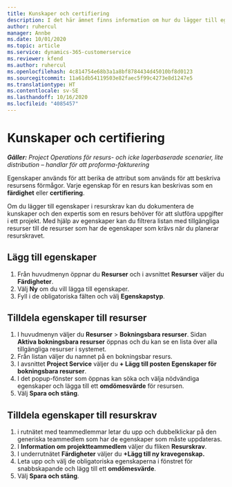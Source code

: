 ```yaml
---
title: Kunskaper och certifiering
description: I det här ämnet finns information om hur du lägger till egenskaper för färdigheter och certifiering i resurser.
author: ruhercul
manager: Annbe
ms.date: 10/01/2020
ms.topic: article
ms.service: dynamics-365-customerservice
ms.reviewer: kfend
ms.author: ruhercul
ms.openlocfilehash: 4c814754e68b3a1a8bf8784434d45010bf8d0123
ms.sourcegitcommit: 11a61db54119503e82faec5f99c4273e8d1247e5
ms.translationtype: HT
ms.contentlocale: sv-SE
ms.lasthandoff: 10/16/2020
ms.locfileid: "4085457"
---
```

# <a name="skills-and-certifications"></a>Kunskaper och certifiering
_**Gäller:** Project Operations för resurs- och icke lagerbaserade scenarier, lite distribution – handlar för att proforma-fakturering_

Egenskaper används för att berika de attribut som används för att beskriva resursens förmågor. Varje egenskap för en resurs kan beskrivas som en **färdighet** eller **certifiering**.

Om du lägger till egenskaper i resurskrav kan du dokumentera de kunskaper och den expertis som en resurs behöver för att slutföra uppgifter i ett projekt. Med hjälp av egenskaper kan du filtrera listan med tillgängliga resurser till de resurser som har de egenskaper som krävs när du planerar resurskravet.

## <a name="add-characteristics"></a>Lägg till egenskaper

1. Från huvudmenyn öppnar du **Resurser** och i avsnittet **Resurser** väljer du **Färdigheter**.
2. Välj **Ny** om du vill lägga till egenskaper.
3. Fyll i de obligatoriska fälten och välj **Egenskapstyp**.

## <a name="assign-characteristics-to-resources"></a>Tilldela egenskaper till resurser

1. I huvudmenyn väljer du **Resurser** > **Bokningsbara resurser**. Sidan **Aktiva bokningsbara resurser** öppnas och du kan se en lista över alla tillgängliga resurser i systemet.
2. Från listan väljer du namnet på en bokningsbar resurs.
3. I avsnittet **Project Service** väljer du **+ Lägg till posten Egenskaper för bokningsbara resurser**.
4. I det popup-fönster som öppnas kan söka och välja nödvändiga egenskaper och lägga till ett **omdömesvärde** för resursen.
5. Välj **Spara och stäng**.

## <a name="assign-characteristics-to-resource-requirements"></a>Tilldela egenskaper till resurskrav

1. i rutnätet med teammedlemmar letar du upp och dubbelklickar på den generiska teammedlem som har de egenskaper som måste uppdateras.
2. I **Information om projektteammedlem** väljer du fliken **Resurskrav**.
3. I underrutnätet **Färdigheter** väljer du **+Lägg till ny kravegenskap.**
4. Leta upp och välj de obligatoriska egenskaperna i fönstret för snabbskapande och lägg till ett **omdömesvärde**.
5. Välj **Spara och stäng**.